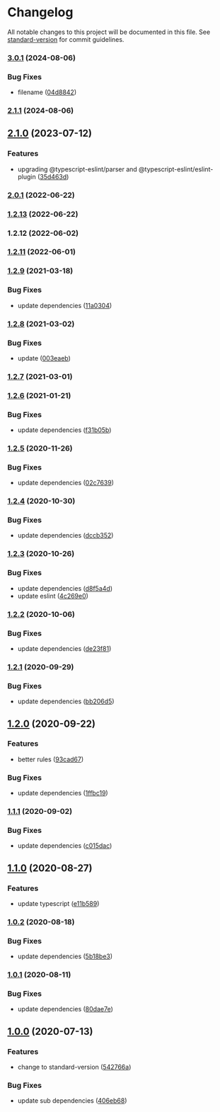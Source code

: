 # Changelog

All notable changes to this project will be documented in this file. See [standard-version](https://github.com/conventional-changelog/standard-version) for commit guidelines.

### [3.0.1](https://github.com/epilot-dev/epilot-eslint-config/compare/v2.1.1...v3.0.1) (2024-08-06)


### Bug Fixes

* filename ([04d8842](https://github.com/epilot-dev/epilot-eslint-config/commit/04d884232960022860d5ce1f27bf1471dc4f87cd))

### [2.1.1](https://github.com/epilot-dev/epilot-eslint-config/compare/v2.1.0...v2.1.1) (2024-08-06)

## [2.1.0](https://github.com/epilot-dev/epilot-eslint-config/compare/v2.0.1...v2.1.0) (2023-07-12)


### Features

* upgrading @typescript-eslint/parser and @typescript-eslint/eslint-plugin ([35d463d](https://github.com/epilot-dev/epilot-eslint-config/commit/35d463da0df8f689de9dd270ac7a5a83ab10a694))

### [2.0.1](https://github.com/epilot-dev/epilot-eslint-config/compare/v1.2.13...v2.0.1) (2022-06-22)

### [1.2.13](https://github.com/epilot-dev/epilot-eslint-config/compare/v1.2.12...v1.2.13) (2022-06-22)

### 1.2.12 (2022-06-02)

### [1.2.11](https://gitlab.com/e-pilot/platform/cookie-cutter/epilot-eslint-config/compare/v1.2.9...v1.2.11) (2022-06-01)

### [1.2.9](https://gitlab.com/e-pilot/cookie-cutter/epilot-eslint-config/compare/v1.2.8...v1.2.9) (2021-03-18)


### Bug Fixes

* update dependencies ([11a0304](https://gitlab.com/e-pilot/cookie-cutter/epilot-eslint-config/commit/11a0304732aac9c77a5ad2c992bccd5df94c7ac8))

### [1.2.8](https://gitlab.com/e-pilot/cookie-cutter/epilot-eslint-config/compare/v1.2.7...v1.2.8) (2021-03-02)


### Bug Fixes

* update ([003eaeb](https://gitlab.com/e-pilot/cookie-cutter/epilot-eslint-config/commit/003eaeba6cb78bcbe41fe2d2a7c6737e93cc7e9e))

### [1.2.7](https://gitlab.com/e-pilot/cookie-cutter/epilot-eslint-config/compare/v1.2.6...v1.2.7) (2021-03-01)

### [1.2.6](https://gitlab.com/e-pilot/cookie-cutter/epilot-eslint-config/compare/v1.2.5...v1.2.6) (2021-01-21)


### Bug Fixes

* update dependencies ([f31b05b](https://gitlab.com/e-pilot/cookie-cutter/epilot-eslint-config/commit/f31b05b5b4a00da18dbee2299d9b2813affd54a0))

### [1.2.5](https://gitlab.com/e-pilot/cookie-cutter/epilot-eslint-config/compare/v1.2.4...v1.2.5) (2020-11-26)


### Bug Fixes

* update dependencies ([02c7639](https://gitlab.com/e-pilot/cookie-cutter/epilot-eslint-config/commit/02c7639b20f9b87c1be1262ec28628c65cf67871))

### [1.2.4](https://gitlab.com/e-pilot/cookie-cutter/epilot-eslint-config/compare/v1.2.3...v1.2.4) (2020-10-30)


### Bug Fixes

* update dependencies ([dccb352](https://gitlab.com/e-pilot/cookie-cutter/epilot-eslint-config/commit/dccb352cfa8705368e6e55fd8ff4f38c678445fb))

### [1.2.3](https://gitlab.com/e-pilot/cookie-cutter/epilot-eslint-config/compare/v1.2.2...v1.2.3) (2020-10-26)


### Bug Fixes

* update dependencies ([d8f5a4d](https://gitlab.com/e-pilot/cookie-cutter/epilot-eslint-config/commit/d8f5a4d329ecd45c20544c29430c41abdc2d8913))
* update eslint ([4c269e0](https://gitlab.com/e-pilot/cookie-cutter/epilot-eslint-config/commit/4c269e0a30d589eed27771e246bff7116ae76f5b))

### [1.2.2](https://gitlab.com/e-pilot/cookie-cutter/epilot-eslint-config/compare/v1.2.1...v1.2.2) (2020-10-06)


### Bug Fixes

* update dependencies ([de23f81](https://gitlab.com/e-pilot/cookie-cutter/epilot-eslint-config/commit/de23f81616f6389cf952464a160099186be899dd))

### [1.2.1](https://gitlab.com/e-pilot/cookie-cutter/epilot-eslint-config/compare/v1.2.0...v1.2.1) (2020-09-29)


### Bug Fixes

* update dependencies ([bb206d5](https://gitlab.com/e-pilot/cookie-cutter/epilot-eslint-config/commit/bb206d5498d3bd9568c32287e2d66d767cbbaede))

## [1.2.0](https://gitlab.com/e-pilot/cookie-cutter/epilot-eslint-config/compare/v1.1.1...v1.2.0) (2020-09-22)


### Features

* better rules ([93cad67](https://gitlab.com/e-pilot/cookie-cutter/epilot-eslint-config/commit/93cad676add61456039642ec3f4f40b9d05c6b5b))


### Bug Fixes

* update dependencies ([1ffbc19](https://gitlab.com/e-pilot/cookie-cutter/epilot-eslint-config/commit/1ffbc19b3d849ff642957ea01e2cbd406de923b0))

### [1.1.1](https://gitlab.com/e-pilot/cookie-cutter/epilot-eslint-config/compare/v1.1.0...v1.1.1) (2020-09-02)


### Bug Fixes

* update dependencies ([c015dac](https://gitlab.com/e-pilot/cookie-cutter/epilot-eslint-config/commit/c015dace1d2e1b908308cb05b25b45f804d323e5))

## [1.1.0](https://gitlab.com/e-pilot/cookie-cutter/epilot-eslint-config/compare/v1.0.2...v1.1.0) (2020-08-27)


### Features

* update typescript ([e11b589](https://gitlab.com/e-pilot/cookie-cutter/epilot-eslint-config/commit/e11b5891c00e0519bbbf2462c3119af71c7907e9))

### [1.0.2](https://gitlab.com/e-pilot/cookie-cutter/epilot-eslint-config/compare/v1.0.1...v1.0.2) (2020-08-18)


### Bug Fixes

* update dependencies ([5b18be3](https://gitlab.com/e-pilot/cookie-cutter/epilot-eslint-config/commit/5b18be321d3bbbcd27b210e4b0c833c38afdcc55))

### [1.0.1](https://gitlab.com/e-pilot/cookie-cutter/epilot-eslint-config/compare/v1.0.0...v1.0.1) (2020-08-11)


### Bug Fixes

* update dependencies ([80dae7e](https://gitlab.com/e-pilot/cookie-cutter/epilot-eslint-config/commit/80dae7e981579de0d4346684d0c84e94223978dc))

## [1.0.0](https://gitlab.com/e-pilot/cookie-cutter/epilot-eslint-config/compare/v0.7.1...v1.0.0) (2020-07-13)


### Features

* change to standard-version ([542766a](https://gitlab.com/e-pilot/cookie-cutter/epilot-eslint-config/commit/542766a37f0e3e0f1426a97d08ab7e17888ddfc0))


### Bug Fixes

* update sub dependencies ([406eb68](https://gitlab.com/e-pilot/cookie-cutter/epilot-eslint-config/commit/406eb689aad48caeb0453f48418af4c0f5bdd08b))
